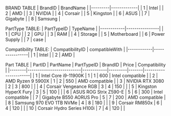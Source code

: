 


BRAND TABLE
| BrandID | BrandName   |
|---------|-------------|
| 1       | Intel       |
| 2       | AMD         |
| 3       | NVIDIA      |
| 4       | Corsair     |
| 5       | Kingston    |
| 6       | ASUS        |
| 7       | Gigabyte    |
| 8       | Samsung     |


PartType TABLE:
| PartTypeID | TypeName       |
|------------|----------------|
| 1          | CPU            |
| 2          | GPU            |
| 3          | RAM            |
| 4          | Storage        |
| 5          | Motherboard    |
| 6          | Power Supply   |
| 7          | case           |




Compatibility TABLE:
| CompatibilityID | compatibleWith       |
|------------|----------------|
| 1          | Intel            |
| 2          | AMD            |






Part TABLE 
| PartID | PartName                 | PartTypeID | BrandID | Price | Compatibility       |
|--------|--------------------------|------------|---------|-------|----------------------|
| 1      | Intel Core i9-11900K     | 1          | 1       | 600   | Intel compatible     |
| 2      | AMD Ryzen 9 5900X         | 1          | 2       | 550   | AMD compatible       |
| 3      | NVIDIA RTX 3080           | 2          | 3       | 800   |                      |
| 4      | Corsair Vengeance RGB     | 3          | 4       | 150   |                      |
| 5      | Kingston HyperX Fury     | 3          | 5       | 100   |                      |
| 6      | ASUS ROG Strix Z590-E     | 5          | 6       | 300   | Intel compatible     |
| 7      | Gigabyte B550 AORUS Pro  | 5          | 7       | 200   | AMD compatible       |
| 8      | Samsung 970 EVO 1TB NVMe  | 4          | 8       | 180   |                      |
| 9      | Corsair RM850x           | 6          | 4       | 120   |                      |
| 10     | Corsair Hydro Series H100i | 7        | 4       | 120   |                      |



